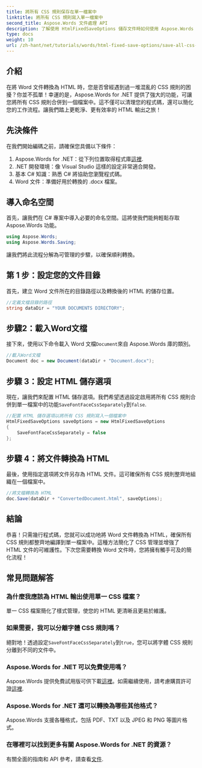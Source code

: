 ```yaml
---
title: 將所有 CSS 規則保存在單一檔案中
linktitle: 將所有 CSS 規則寫入單一檔案中
second_title: Aspose.Words 文件處理 API
description: 了解使用 HtmlFixedSaveOptions 儲存文件時如何使用 Aspose.Words for .NET 將所有 CSS 規則寫入單一檔案。請按照此詳細教學取得逐步指導。
type: docs
weight: 10
url: /zh-hant/net/tutorials/words/html-fixed-save-options/save-all-css-rules-in-single-file/
---
```

## 介紹

在將 Word 文件轉換為 HTML 時，您是否曾經遇到過一堆混亂的 CSS 規則的困擾？你並不孤單！幸運的是，Aspose.Words for .NET 提供了強大的功能，可讓您將所有 CSS 規則合併到一個檔案中。這不僅可以清理您的程式碼，還可以簡化您的工作流程。讓我們踏上更乾淨、更有效率的 HTML 輸出之旅！

## 先決條件

在我們開始編碼之前，請確保您具備以下條件：

1.  Aspose.Words for .NET：從下列位置取得程式庫[這裡](https://releases.aspose.com/words/net/).
2. .NET 開發環境：像 Visual Studio 這樣的設定非常適合開發。
3. 基本 C# 知識：熟悉 C# 將協助您瀏覽程式碼。
4. Word 文件：準備好用於轉換的 .docx 檔案。

## 導入命名空間

首先，讓我們在 C# 專案中導入必要的命名空間。這將使我們能夠輕鬆存取 Aspose.Words 功能。

```csharp
using Aspose.Words;
using Aspose.Words.Saving;
```

讓我們將此流程分解為可管理的步驟，以確保順利轉換。

## 第 1 步：設定您的文件目錄

首先，建立 Word 文件所在的目錄路徑以及轉換後的 HTML 的儲存位置。

```csharp
//定義文檔目錄的路徑
string dataDir = "YOUR DOCUMENTS DIRECTORY";
```

## 步驟2：載入Word文檔

接下來，使用以下命令載入 Word 文檔`Document`來自 Aspose.Words 庫的類別。

```csharp
//載入Word文檔
Document doc = new Document(dataDir + "Document.docx");
```

## 步驟 3：設定 HTML 儲存選項

現在，讓我們來配置 HTML 儲存選項。我們希望透過設定啟用將所有 CSS 規則合併到單一檔案中的功能`SaveFontFaceCssSeparately`到`false`.

```csharp
//配置 HTML 儲存選項以將所有 CSS 規則寫入一個檔案中
HtmlFixedSaveOptions saveOptions = new HtmlFixedSaveOptions 
{ 
    SaveFontFaceCssSeparately = false 
};
```

## 步驟 4：將文件轉換為 HTML

最後，使用指定選項將文件另存為 HTML 文件。這可確保所有 CSS 規則整齊地組織在一個檔案中。

```csharp
//將文檔轉換為 HTML
doc.Save(dataDir + "ConvertedDocument.html", saveOptions);
```

## 結論

恭喜！只需幾行程式碼，您就可以成功地將 Word 文件轉換為 HTML，確保所有 CSS 規則都整齊地編譯到單一檔案中。這種方法簡化了 CSS 管理並增強了 HTML 文件的可維護性。下次您需要轉換 Word 文件時，您將擁有觸手可及的簡化流程！

## 常見問題解答

### 為什麼我應該為 HTML 輸出使用單一 CSS 檔案？
單一 CSS 檔案簡化了樣式管理，使您的 HTML 更清晰且更易於維護。

### 如果需要，我可以分離字體 CSS 規則嗎？
絕對地！透過設定`SaveFontFaceCssSeparately`到`true`，您可以將字體 CSS 規則分離到不同的文件中。

### Aspose.Words for .NET 可以免費使用嗎？
 Aspose.Words 提供免費試用版可供下載[這裡](https://releases.aspose.com/)。如需繼續使用，請考慮購買許可證[這裡](https://purchase.aspose.com/buy).

### Aspose.Words for .NET 還可以轉換為哪些其他格式？
Aspose.Words 支援各種格式，包括 PDF、TXT 以及 JPEG 和 PNG 等圖片格式。

### 在哪裡可以找到更多有關 Aspose.Words for .NET 的資源？
有關全面的指南和 API 參考，請查看[文件](https://reference.aspose.com/words/net/).

